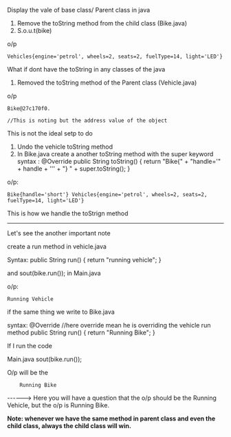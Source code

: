 Display the vale of base class/ Parent class in java
1. Remove the toString method from the child class (Bike.java)
2. S.o.u.t(bike)

o/p 

	Vehicles{engine='petrol', wheels=2, seats=2, fuelType=14, light='LED'}

What if dont have the toString in any classes of the java

1. Removed the toString method of the Parent class (Vehicle.java)

o/p

	Bike@27c170f0.
 
	//This is noting but the address value of the object


This is not the ideal setp to do


1. Undo the vehicle toString method
2. In Bike.java create a another toString method with the super keyword
	syntax :
			@Override
			public String toString() {
			   return "Bike{" +
			 	"handle='" + handle + '\'' +
				"} " + super.toString();
			}

o/p:

	Bike{handle='short'} Vehicles{engine='petrol', wheels=2, seats=2, fuelType=14, light='LED'}

 

This is how we handle the toStrign method

---------------------------------------------------------------------------------------------------------------------------------------------------------------------

Let's see the another important note



create a run method in vehicle.java

Syntax:
	public String run() {
return "running  vehicle";
}

and sout(bike.run());    in Main.java

o/p:

	Running Vehicle


if the same thing we write to Bike.java 

syntax:
	@Override	//here override mean he is overriding the vehicle run method
	public String run() {
	return "Running Bike";
	}

If I run the code 

Main.java
		sout(bike.run());

O/p will be the 

		Running Bike

------> Here you will have a question that the o/p should be the Running Vehicle, but the o/p is
Running Bike.


**Note: whenever we have the same method in parent class and even the child class, always
the child class will win.**
